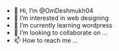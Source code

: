 - 👋 Hi, I’m @OmDeshmukh04
- 👀 I’m interested in web designing
- 🌱 I’m currently learning wordpress
- 💞️ I’m looking to collaborate on ...
- 📫 How to reach me ...

<!---
OmDeshmukh04/OmDeshmukh04 is a ✨ special ✨ repository because its `README.md` (this file) appears on your GitHub profile.
You can click the Preview link to take a look at your changes.
--->
